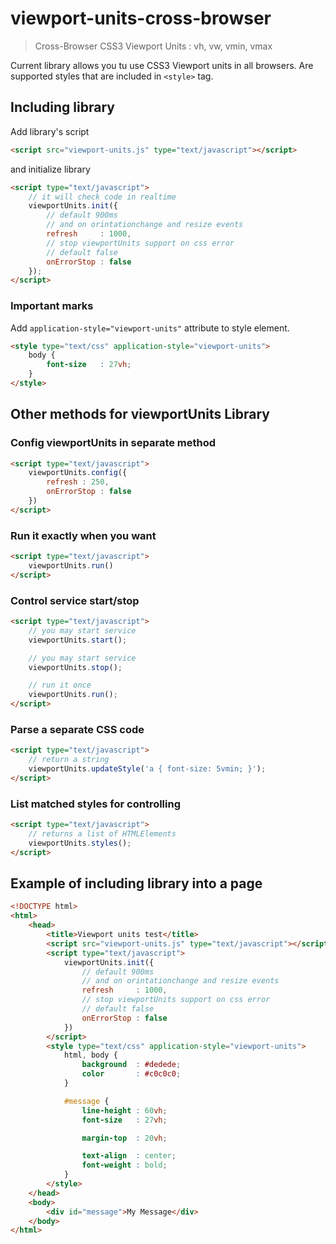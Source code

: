 

# viewport-units-cross-browser

> Cross-Browser CSS3 Viewport Units : vh, vw, vmin, vmax

Current library allows you tu use CSS3 Viewport units in all browsers. Are supported styles that are included in ``<style>`` tag.


## Including library


Add library's script
```html
<script src="viewport-units.js" type="text/javascript"></script>
```

and initialize library

```html
<script type="text/javascript">
	// it will check code in realtime
	viewportUnits.init({
		// default 900ms
		// and on orintationchange and resize events
		refresh		: 1000,
		// stop viewportUnits support on css error
		// default false
		onErrorStop	: false
	});
</script>
```

### Important marks

Add ``application-style="viewport-units"`` attribute to style element.

```html
<style type="text/css" application-style="viewport-units">
	body {
		font-size   : 27vh;
	}
</style>
```

## Other methods for viewportUnits Library

### Config viewportUnits in separate method

```html
<script type="text/javascript">
	viewportUnits.config({
		refresh	: 250,
		onErrorStop	: false
	})
</script>
```

### Run it exactly when you want

```html
<script type="text/javascript">
	viewportUnits.run()
</script>
```

### Control service start/stop

```html
<script type="text/javascript">
	// you may start service
	viewportUnits.start();

	// you may start service
	viewportUnits.stop();

	// run it once
	viewportUnits.run();
</script>
```

### Parse a separate CSS code

```html
<script type="text/javascript">
	// return a string
	viewportUnits.updateStyle('a { font-size: 5vmin; }');
</script>
```

### List matched styles for controlling

```html
<script type="text/javascript">
	// returns a list of HTMLElements
	viewportUnits.styles();
</script>
```




## Example of including library into a page

```html
<!DOCTYPE html>
<html>
	<head>
		<title>Viewport units test</title>
		<script src="viewport-units.js" type="text/javascript"></script>
		<script type="text/javascript">
			viewportUnits.init({
				// default 900ms
				// and on orintationchange and resize events
				refresh		: 1000,
				// stop viewportUnits support on css error
				// default false
				onErrorStop	: false
			})
		</script>
		<style type="text/css" application-style="viewport-units">
			html, body {
				background	: #dedede;
				color		: #c0c0c0;
			}

			#message {
				line-height	: 60vh;
				font-size	: 27vh;

				margin-top	: 20vh;

				text-align	: center;
				font-weight	: bold;
			}
		</style>
	</head>
	<body>
		<div id="message">My Message</div>
	</body>
</html>
```
